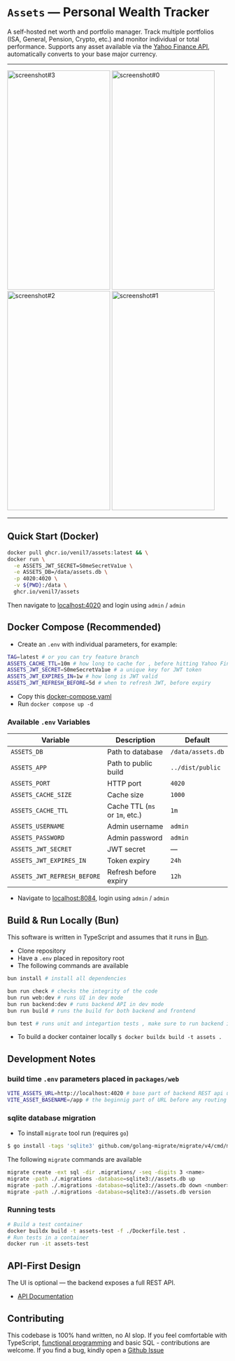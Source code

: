 # `Assets` — Personal Wealth Tracker

A self-hosted net worth and portfolio manager.
Track multiple portfolios (ISA, General, Pension, Crypto, etc.) and monitor individual or total performance.
Supports any asset available via the [Yahoo Finance API](https://finance.yahoo.com/), automatically converts to your base major currency.

---

<img width="235" height="500" alt="screenshot#3" src="https://github.com/user-attachments/assets/e535c660-9e40-4eae-a54b-821075ac8264" />
<img width="235" height="500" alt="screenshot#0" src="https://github.com/user-attachments/assets/6bb7314c-e858-4ff1-8a4a-29107e88cda8" />
<img width="235" height="500" alt="screenshot#2" src="https://github.com/user-attachments/assets/246dcc01-5d05-4740-9dbc-af818c9479f0" />
<img width="235" height="500" alt="screenshot#1" src="https://github.com/user-attachments/assets/caa7c233-2a21-4479-bb15-732fcfcb1fc4" />

---

## Quick Start (Docker)

```sh
docker pull ghcr.io/venil7/assets:latest && \
docker run \
  -e ASSETS_JWT_SECRET=S0meSecretVa1ue \
  -e ASSETS_DB=/data/assets.db \
  -p 4020:4020 \
  -v ${PWD}:/data \
  ghcr.io/venil7/assets
```

Then navigate to [localhost:4020](localhost:4020) and login using `admin` / `admin`

## Docker Compose (Recommended)

- Create an `.env` with individual parameters, for example:

```sh
TAG=latest # or you can try feature branch
ASSETS_CACHE_TTL=10m # how long to cache for , before hitting Yahoo Finance API
ASSETS_JWT_SECRET=S0meSecretVa1ue # a unique key for JWT token
ASSETS_JWT_EXPIRES_IN=1w # how long is JWT valid
ASSETS_JWT_REFRESH_BEFORE=5d # when to refresh JWT, before expiry
```

- Copy this [docker-compose.yaml](docker-compose.yaml)
- Run `docker compose up -d`

### Available `.env` Variables

| Variable                    | Description                    | Default           |
| --------------------------- | ------------------------------ | ----------------- |
| `ASSETS_DB`                 | Path to database               | `/data/assets.db` |
| `ASSETS_APP`                | Path to public build           | `../dist/public`  |
| `ASSETS_PORT`               | HTTP port                      | `4020`            |
| `ASSETS_CACHE_SIZE`         | Cache size                     | `1000`            |
| `ASSETS_CACHE_TTL`          | Cache TTL (`ms` or `1m`, etc.) | `1m`              |
| `ASSETS_USERNAME`           | Admin username                 | `admin`           |
| `ASSETS_PASSWORD`           | Admin password                 | `admin`           |
| `ASSETS_JWT_SECRET`         | JWT secret                     | —                 |
| `ASSETS_JWT_EXPIRES_IN`     | Token expiry                   | `24h`             |
| `ASSETS_JWT_REFRESH_BEFORE` | Refresh before expiry          | `12h`             |

- Navigate to [localhost:8084](http://localhost:8084), login using `admin` / `admin`

## Build & Run Locally (Bun)

This software is written in TypeScript and assumes that it runs in [Bun](https://bun.sh).

- Clone repository
- Have a `.env` placed in repository root
- The following commands are available

```sh
bun install # install all dependencies

bun run check # checks the integrity of the code
bun run web:dev # runs UI in dev mode
bun run backend:dev # runs backend API in dev mode
bun run build # runs the build for both backend and frontend

bun test # runs unit and integartion tests , make sure to run backend in another terminal
```

- To build a docker container locally `$ docker buildx build -t assets .`

## Development Notes

### build time `.env` parameters placed in `packages/web`

```sh
VITE_ASSETS_URL=http://localhost:4020 # base part of backend REST api url, this param required in VITE DEV mode, but defaults to empty '' in production
VITE_ASSET_BASENAME=/app # the beginnig part of URL before any routing
```

### sqlite database migration

- To install `migrate` tool run (requires `go`)

```sh
$ go install -tags 'sqlite3' github.com/golang-migrate/migrate/v4/cmd/migrate@latest
```

The following `migrate` commands are available

```sh
migrate create -ext sql -dir .migrations/ -seq -digits 3 <name>
migrate -path ./.migrations -database=sqlite3://assets.db up
migrate -path ./.migrations -database=sqlite3://assets.db down <number>
migrate -path ./.migrations -database=sqlite3://assets.db version
```

### Running tests

```sh
# Build a test container
docker buildx build -t assets-test -f ./Dockerfile.test .
# Run tests in a container
docker run -it assets-test
```

## API-First Design

The UI is optional — the backend exposes a full REST API.

- [API Documentation](./API.md)

## Contributing

This codebase is 100% hand written, no AI slop. If you feel comfortable with TypeScript, [functional programming](https://amzn.eu/d/axUrvVz) and basic SQL - contributions are welcome. If you find a bug, kindly open a [Github Issue](https://github.com/venil7/assets/issues)

